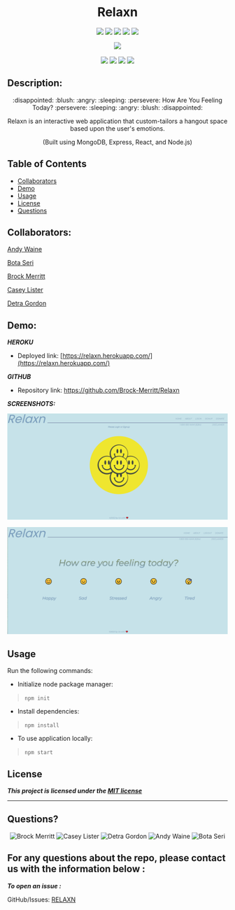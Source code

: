 <h1 align="center">Relaxn</h1>


<p align="center">
<img src="https://img.shields.io/badge/license-MIT-red"/>
<img src="https://img.shields.io/github/repo-size/Brock-Merritt/Relaxn?style=flat&logo=appveyor"/>
<img src="https://img.shields.io/github/languages/top/Brock-Merritt/Relaxn?style=flat&logo=appveyor"/>
<img src="https://img.shields.io/github/last-commit/Brock-Merritt/Relaxn?style=flat&logo=appveyor"/>
<img src="https://img.shields.io/github/issues/Brock-Merritt/Relaxn?style=flat&logo=appveyor"/>
</P>
<p align="center">
<img src="https://img.shields.io/badge/M.E.R.N.-white"/>
</p>
<p align="center">
<img src="https://img.shields.io/badge/MongoDB-orange"/>
  <img src="https://img.shields.io/badge/Express-purple" >
<img src="https://img.shields.io/badge/React-yellow" />
<img src="https://img.shields.io/badge/Node.js-blue"  />
</p>

## Description:

<p align="center">
  :disappointed: <!-- sad --> :blush: <!-- happy --> :angry:<!-- angry --> :sleeping: <!-- tired --> :persevere:<!-- stressed -->    How Are You Feeling Today?    :persevere:<!-- stressed --> :sleeping: <!-- tired --> :angry:<!-- angry --> :blush: <!--   happy --> :disappointed: <!-- sad --> 
</p>
<p align="center">Relaxn is an interactive web application that custom-tailors a hangout space based upon the user's emotions.</p>
<p align="center">(Built using MongoDB, Express, React, and Node.js)</p>

## Table of Contents

- [Collaborators](#collaborators)
- [Demo](#demo)
- [Usage](#usage)
- [License](#license)
- [Questions](#questions)

## Collaborators:

[Andy Waine](https://github.com/Andy-Waine)

[Bota Seri](https://github.com/Tari-Star)

[Brock Merritt](https://github.com/Brock-Merritt)

[Casey Lister](https://github.com/caseylister)

[Detra Gordon](https://github.com/detrasmental)





## Demo:

**_HEROKU_**

- Deployed link: [https://relaxn.herokuapp.com/](https://relaxn.herokuapp.com/)

**_GITHUB_**

- Repository link: https://github.com/Brock-Merritt/Relaxn

**_SCREENSHOTS:_**

![screenshot](./client/src/assets/start-page.png)

![screenshot](./client/src/assets/home-page.png)

## Usage

Run the following commands:

- Initialize node package manager:

> `npm init`

- Install dependencies:

> `npm install`

- To use application locally:

> `npm start`

## License

**_This project is licensed under the [MIT license](https://choosealicense.com/licenses/mit)_**

---

## Questions?

<p align="center">
<img src="https://avatars.githubusercontent.com/u/88811836?v=4" alt="Brock Merritt" width="16%" />
<img src="https://avatars.githubusercontent.com/u/61242698?v=4" alt="Casey Lister" width="16%" />
<img src="https://avatars.githubusercontent.com/u/85942489?v=4" alt="Detra Gordon" width="16%" />
<img src="https://avatars.githubusercontent.com/u/88730354?v=4" alt="Andy Waine" width="16%" />
<img src="https://avatars.githubusercontent.com/u/89365355?v=4" alt="Bota Seri" width="16%" />
  </p>

  For any questions about the repo, please contact us with the information below :
  ---
  
 ***To open an issue :***
 
 GitHub/Issues: [RELAXN](https://github.com/Brock-Merritt/Relaxn/issues)
